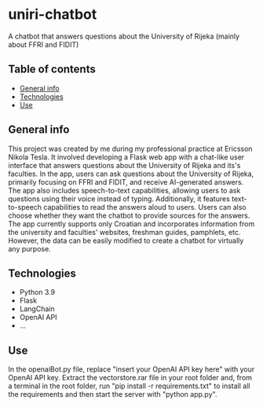 # uniri-chatbot
A chatbot that answers questions about the University of Rijeka (mainly about FFRI and FIDIT)
## Table of contents
* [General info](#general-info)
* [Technologies](#technologies)
* [Use](#use)
## General info
This project was created by me during my professional practice at Ericsson Nikola Tesla. It involved developing a Flask web app with a chat-like user interface that answers questions about the University of Rijeka and its's faculties. In the app, users can ask questions about the University of Rijeka, primarily focusing on FFRI and FIDIT, and receive AI-generated answers. The app also includes speech-to-text capabilities, allowing users to ask questions using their voice instead of typing. Additionally, it features text-to-speech capabilities to read the answers aloud to users. Users can also choose whether they want the chatbot to provide sources for the answers. The app currently supports only Croatian and incorporates information from the university and faculties' websites, freshman guides, pamphlets, etc. However, the data can be easily modified to create a chatbot for virtually any purpose.
## Technologies
* Python 3.9
* Flask
* LangChain
* OpenAI API
* ...
## Use
In the openaiBot.py file, replace "insert your OpenAI API key here" with your OpenAI API key. Extract the vectorstore.rar file in your root folder and, from a terminal in the root folder, run "pip install -r requirements.txt" to install all the requirements and then start the server with "python app.py".
